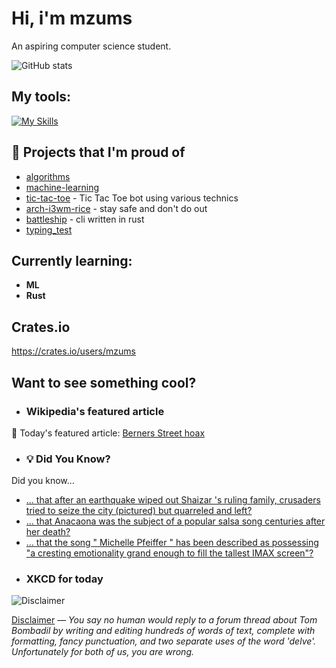 # Hi, i'm mzums
An aspiring computer science student.  

![GitHub stats](https://github-readme-stats.vercel.app/api?username=mzums&show_icons=true&include_all_commits=true&theme=radical)

## My tools:
  
[![My Skills](https://skillicons.dev/icons?i=rust,python,pytorch,cpp,github,linux,arch,flutter&theme=dark)](https://skillicons.dev)

## 📌 Projects that I'm proud of
<!--PINNED:START-->
- [algorithms](https://github.com/mzums/algorithms)
- [machine-learning](https://github.com/mzums/machine-learning)
- [tic-tac-toe](https://github.com/mzums/tic-tac-toe) - Tic Tac Toe bot using various technics
- [arch-i3wm-rice](https://github.com/mzums/arch-i3wm-rice) - stay safe and don't do out
- [battleship](https://github.com/mzums/battleship) - cli written in rust
- [typing_test](https://github.com/mzums/typing_test)
<!--PINNED:END-->

## Currently learning:
- **ML**
- **Rust**

## Crates.io
https://crates.io/users/mzums

## Want to see something cool?

- ### Wikipedia's featured article
    <!--WIKI:START-->
📖 Today's featured article: [Berners Street hoax](https://en.wikipedia.org/wiki/Berners_Street_hoax)
<!--WIKI:END-->

- ### 💡 Did You Know?
    <!--DYK:START-->
Did you know...
- [... that after an earthquake wiped out Shaizar 's ruling family, crusaders tried to seize the city (pictured) but quarreled and left?](https://en.wikipedia.org/wiki/Shaizar)
- [... that Anacaona was the subject of a popular salsa song centuries after her death?](https://en.wikipedia.org/wiki/Anacaona)
- [... that the song " Michelle Pfeiffer " has been described as possessing "a cresting emotionality grand enough to fill the tallest IMAX screen"?](https://en.wikipedia.org/wiki/Michelle_Pfeiffer_(Ethel_Cain_song))
<!--DYK:END-->

- ### XKCD for today
    <!--XKCD:START-->
![Disclaimer](https://imgs.xkcd.com/comics/disclaimer.png)

[Disclaimer](https://xkcd.com/3126) — *You say no human would reply to a forum thread about Tom Bombadil by writing and editing hundreds of words of text, complete with formatting, fancy punctuation, and two separate uses of the word 'delve'. Unfortunately for both of us, you are wrong.*
<!--XKCD:END-->
